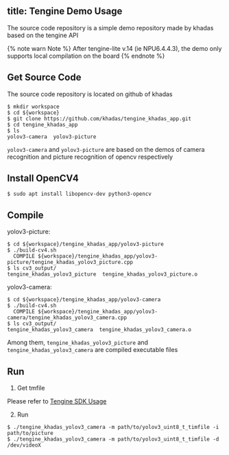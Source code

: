 title: Tengine Demo Usage
---

The source code repository is a simple demo repository made by khadas based on the tengine API

{% note warn Note %}
After tengine-lite v.14 (ie NPU6.4.4.3), the demo only supports local compilation on the board
{% endnote %}


## Get Source Code

The source code repository is located on github of khadas

```shell
$ mkdir workspace
$ cd ${workspace}
$ git clone https://github.com/khadas/tengine_khadas_app.git
$ cd tengine_khadas_app
$ ls
yolov3-camera  yolov3-picture
```

`yolov3-camera` and `yolov3-picture` are based on the demos of camera recognition and picture recognition of opencv respectively

## Install OpenCV4

```shell
$ sudo apt install libopencv-dev python3-opencv 
```

## Compile

yolov3-picture:

```shell
$ cd ${workspace}/tengine_khadas_app/yolov3-picture
$ ./build-cv4.sh
  COMPILE ${workspace}/tengine_khadas_app/yolov3-picture/tengine_khadas_yolov3_picture.cpp
$ ls cv3_output/
tengine_khadas_yolov3_picture  tengine_khadas_yolov3_picture.o
```

yolov3-camera:

```shell
$ cd ${workspace}/tengine_khadas_app/yolov3-camera
$ ./build-cv4.sh
  COMPILE ${workspace}/tengine_khadas_app/yolov3-camera/tengine_khadas_yolov3_camera.cpp
$ ls cv3_output/
tengine_khadas_yolov3_camera  tengine_khadas_yolov3_camera.o
```

Among them, `tengine_khadas_yolov3_picture` and `tengine_khadas_yolov3_camera` are compiled executable files

## Run

1. Get tmfile

Please refer to [Tengine SDK Usage](TengineSDK.html)


2. Run

```shell
$ ./tengine_khadas_yolov3_camera -m path/to/yolov3_uint8_t_timfile -i path/to/picture
$ ./tengine_khadas_yolov3_camera -m path/to/yolov3_uint8_t_timfile -d /dev/videoX
```



















